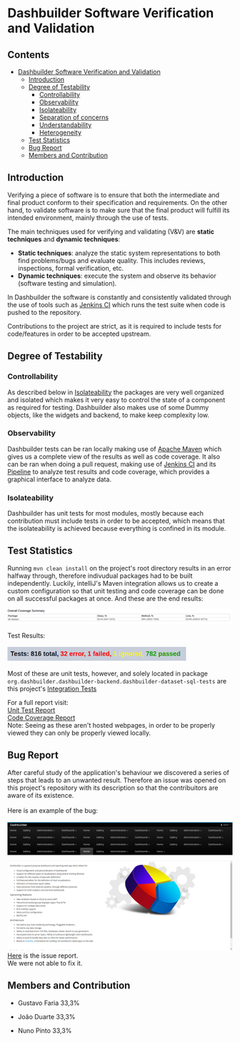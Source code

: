 # Dashbuilder Software Verification and Validation

## Contents
* [Dashbuilder Software Verification and Validation](#dashbuilder-software-verification-and-validation)
    * [Introduction](#introduction)
    * [Degree of Testability](#degree-of-testability)
        * [Controllability](#controllability)
        * [Observability](#observability)
        * [Isolateability](#isolateability)
        * [Separation of concerns](#separation-of-concerns)
        * [Understandability](#understandability)
        * [Heterogeneity](#heterogeneity)
    * [Test Statistics](#test-statistics)
    * [Bug Report](#bug-report)
    * [Members and Contribution](#members-and-contribution)

	
## Introduction

Verifying a piece of software is to ensure that both the intermediate and final product conform to their specification and requirements.
On the other hand, to validate software is to make sure that the final product will fulfill its intended environment, mainly through the use of tests.

The main techniques used for verifying and validating (V&V) are **static techniques** and **dynamic techniques**:

- **Static techniques**: analyze the static system representations to both find problems/bugs and evaluate quality. This includes reviews, inspections, formal verification, etc.
- **Dynamic techniques**: execute the system and observe its behavior (software testing and simulation).

In Dashbuilder the software is constantly and consistently validated through the use of tools such as [Jenkins CI](https://jenkins.io/) which runs the test suite when code is pushed to the repository.

Contributions to the project are strict, as it is required to include tests for code/features in order to be accepted upstream.


## Degree of Testability

### Controllability

As described below in [Isolateability](#isolateability) the packages are very well organized and isolated which makes it very easy to control the state of a component as required for testing.
Dashbuilder also makes use of some Dummy objects, like the widgets and backend, to make keep complexity low.


### Observability

Dashbuilder tests can be ran locally making use of [Apache Maven](https://maven.apache.org/) which gives us a complete view of the results as well as code coverage.
It also can be ran when doing a pull request, making use of [Jenkins CI](https://jenkins.io/) and its [Pipeline](https://jenkins.io/projects/blueocean/) to analyze test results and code coverage, which provides a graphical interface to analyze data.


### Isolateability

Dashbuilder has unit tests for most modules, mostly because each contribution must include tests in order to be accepted, which means that the isolateability is achieved because everything is confined in its module.



## Test Statistics

Running `mvn clean install` on the project's root directory results in an error halfway through, therefore indivudual packages had to be built independently. Luckily, intelliJ's Maven integration allows us to create a custom configuration so that unit testing and code coverage can be done on all successful packages at once. And these are the end results:

<img src="./images/tests/coverage.png" width="800"/>

Test Results:<br><br>
<img src="./images/tests/testResults.png" width="400"/>
<br><br>
Most of these are unit tests, however, and solely located in package `org.dashbuilder.dashbuilder-backend.dashbuilder-dataset-sql-tests` are this project's [Integration Tests](https://en.wikipedia.org/wiki/Integration_testing)
<br>

For a full report visit:
<br>
[Unit Test Report](./tests/testResults.html)
<br>
[Code Coverage Report](./tests/CodeCoverage/index.html)
<br>
Note: Seeing as these aren't hosted webpages, in order to be properly viewed they can only be properly viewed locally.


## Bug Report

After careful study of the application's behaviour we discovered a series of steps that leads to an unwanted result. Therefore an issue was opened on this project's repository with its description so that the contribuitors are aware of its existence.
<br><br>
Here is an example of the bug:<br><br>
<img src="./images/reallybadhome.png" width="600"/>
<br>
[Here](https://github.com/dashbuilder/dashbuilder/issues/263) is the issue report.
<br>
We were not able to fix it.

## Members and Contribution

- Gustavo Faria		33,3%		
	
- João Duarte		33,3%
	
- Nuno Pinto		33,3%
